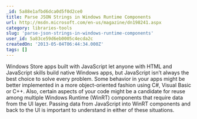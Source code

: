 ```yaml
---
_id: 5a88e1afbd6dca0d5f0d2ce0
title: Parse JSON Strings in Windows Runtime Components
url: http://msdn.microsoft.com/en-us/magazine/dn198241.aspx
category: libraries-tools
slug: 'parse-json-strings-in-windows-runtime-components'
user_id: 5a83ce59d6eb0005c4ecda2c
createdOn: '2013-05-04T06:44:34.000Z'
tags: []
---
```


Windows Store apps built with JavaScript let anyone with HTML and JavaScript skills build native Windows apps, but JavaScript isn’t always the best choice to solve every problem. Some behavior in your apps might be better implemented in a more object-oriented fashion using C#, Visual Basic or C++. Also, certain aspects of your code might be a candidate for reuse among multiple Windows Runtime (WinRT) components that require data from the UI layer. Passing data from JavaScript into WinRT components and back to the UI is important to understand in either of these situations.
